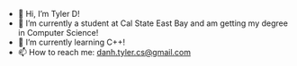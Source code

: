 - 👋 Hi, I’m Tyler D!
- 👀 I’m currently a student at Cal State East Bay and am getting my degree in Computer Science!
- 🌱 I’m currently learning C++!
- 📫 How to reach me: danh.tyler.cs@gmail.com
